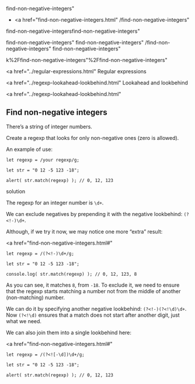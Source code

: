 find-non-negative-integers"

- <a href="find-non-negative-integers.html"
  /find-non-negative-integers"

find-non-negative-integersfind-non-negative-integers"

<!-- -->

find-non-negative-integers"
find-non-negative-integers"
/find-non-negative-integers"
find-non-negative-integers"

k%2Ffind-non-negative-integers"%2Ffind-non-negative-integers" </a>

<a href="../regular-expressions.html" Regular expressions</span></a>

<a href="../regexp-lookahead-lookbehind.html" Lookahead and lookbehind</span></a>

<a href="../regexp-lookahead-lookbehind.html"

## Find non-negative integers

There’s a string of integer numbers.

Create a regexp that looks for only non-negative ones (zero is allowed).

An example of use:

    let regexp = /your regexp/g;

    let str = "0 12 -5 123 -18";

    alert( str.match(regexp) ); // 0, 12, 123

solution

The regexp for an integer number is `\d+`.

We can exclude negatives by prepending it with the negative lookbehind: `(?<!-)\d+`.

Although, if we try it now, we may notice one more “extra” result:

<a href="find-non-negative-integers.html#"
<a href="find-non-negative-integers.html#" class="toolbar__button toolbar__button_edit" title="open in sandbox"></a>

    let regexp = /(?<!-)\d+/g;

    let str = "0 12 -5 123 -18";

    console.log( str.match(regexp) ); // 0, 12, 123, 8

As you can see, it matches `8`, from `-18`. To exclude it, we need to ensure that the regexp starts matching a number not from the middle of another (non-matching) number.

We can do it by specifying another negative lookbehind: `(?<!-)(?<!\d)\d+`. Now `(?<!\d)` ensures that a match does not start after another digit, just what we need.

We can also join them into a single lookbehind here:

<a href="find-non-negative-integers.html#"
<a href="find-non-negative-integers.html#" class="toolbar__button toolbar__button_edit" title="open in sandbox"></a>

    let regexp = /(?<![-\d])\d+/g;

    let str = "0 12 -5 123 -18";

    alert( str.match(regexp) ); // 0, 12, 123
